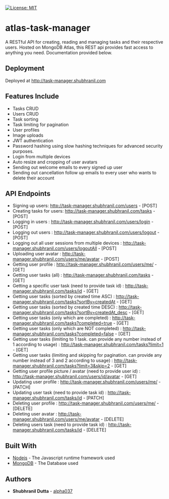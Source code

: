 [![License: MIT](https://img.shields.io/badge/License-MIT-yellow.svg)](https://opensource.org/licenses/MIT)

# atlas-task-manager

A RESTful API for creating, reading and managing tasks and their respective users. Hosted on MongoDB Atlas, this REST api provides fast
access to anything you need. Documentation provided below.

## Deployment

Deployed at http://task-manager.shubhranil.com

## Features Include

- Tasks CRUD
- Users CRUD
- Task sorting
- Task limiting for pagination
- User profiles
- Image uploads
- JWT authentication
- Password hashing using slow hashing techniques for advanced security purposes.
- Login from multiple devices
- Auto resize and cropping of user avatars
- Sending out welcome emails to every signed up user
- Sending out cancellation follow up emails to every user who wants to delete their account

## API Endpoints

- Signing up users: http://task-manager.shubhranil.com/users - [POST]
- Creating tasks for users: http://task-manager.shubhranil.com/tasks - [POST]
- Logging in users : http://task-manager.shubhranil.com/users/login - [POST]
- Logging out users : http://task-manager.shubhranil.com/users/logout - [POST]
- Logging out all user sessions from multiple devices : http://task-manager.shubhranil.com/users/logoutAll - [POST]
- Uploading user avatar : http://task-manager.shubhranil.com/users/me/avatar - [POST]
- Getting user profile : http://task-manager.shubhranil.com/users/me/ - [GET]
- Getting user tasks (all) : http://task-manager.shubhranil.com/tasks - [GET]
- Getting a specific user task (need to provide task id) : http://task-manager.shubhranil.com/tasks/id - [GET]
- Getting user tasks (sorted by created time ASC) : http://task-manager.shubhranil.com/tasks?sortBy=createdAt - [GET]
- Getting user tasks (sorted by created time DESC) : http://task-manager.shubhranil.com/tasks?sortBy=createdAt_desc - [GET]
- Getting user tasks (only which are completed) : http://task-manager.shubhranil.com/tasks?completed=true - [GET]
- Getting user tasks (only which are NOT completed) : http://task-manager.shubhranil.com/tasks?completed=false - [GET]
- Getting user tasks (limiting to 1 task. can provide any number instead of 1 according to usage) : http://task-manager.shubhranil.com/tasks?limit=1 - [GET]
- Getting user tasks (limiting and skipping for pagination. can provide any number instead of 3 and 2 according to usage) : http://task-manager.shubhranil.com/tasks?limit=3&skip=2 - [GET]
- Getting user profile picture / avatar (need to provide user id) : http://task-manager.shubhranil.com/users/id/avatar - [GET]
- Updating user profile : http://task-manager.shubhranil.com/users/me/ - [PATCH]
- Updating user task (need to provide task id) : http://task-manager.shubhranil.com/tasks/id - [PATCH]
- Deleting user profile : http://task-manager.shubhranil.com/users/me/ - [DELETE]
- Deleting user avatar : http://task-manager.shubhranil.com/users/me/avatar - [DELETE]
- Deleting users task (need to provide task id) : http://task-manager.shubhranil.com/tasks/id - [DELETE]

## Built With

- [Nodejs](https://nodejs.org/en/docs/) - The Javascript runtime framework used
- [MongoDB](https://docs.mongodb.com/manual/) - The Database used

## Authors

- **Shubhranil Dutta** - [alpha037](https://github.com/alpha037)
